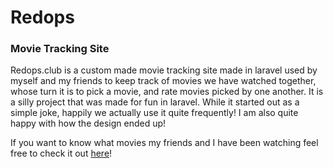 
# Redops

### Movie Tracking Site

Redops.club is a custom made movie tracking site made in laravel used by myself and my friends to keep track of movies we have watched together, whose turn it is to pick a movie, and rate movies picked by one another. It is a silly project that was made for fun in laravel. While it started out as a simple joke, happily we actually use it quite frequently! I am also quite happy with how the design ended up!

If you want to know what movies my friends and I have been watching feel free to check it out [here](https://redops.club/movie-queue)!
